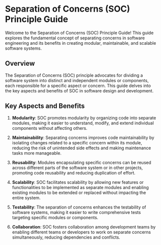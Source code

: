 # Separation of Concerns (SOC) Principle Guide

Welcome to the Separation of Concerns (SOC) Principle Guide! This guide explores the fundamental concept of separating concerns in software engineering and its benefits in creating modular, maintainable, and scalable software systems.

## Overview

The Separation of Concerns (SOC) principle advocates for dividing a software system into distinct and independent modules or components, each responsible for a specific aspect or concern. This guide delves into the key aspects and benefits of SOC in software design and development.

## Key Aspects and Benefits

1. **Modularity**: SOC promotes modularity by organizing code into separate modules, making it easier to understand, modify, and extend individual components without affecting others.


2. **Maintainability**: Separating concerns improves code maintainability by isolating changes related to a specific concern within its module, reducing the risk of unintended side effects and making maintenance tasks more manageable.


3. **Reusability**: Modules encapsulating specific concerns can be reused across different parts of the software system or in other projects, promoting code reusability and reducing duplication of effort.


4. **Scalability**: SOC facilitates scalability by allowing new features or functionalities to be implemented as separate modules and enabling existing modules to be extended or replaced without impacting the entire system.


5. **Testability**: The separation of concerns enhances the testability of software systems, making it easier to write comprehensive tests targeting specific modules or components.


6. **Collaboration**: SOC fosters collaboration among development teams by enabling different teams or developers to work on separate concerns simultaneously, reducing dependencies and conflicts.

